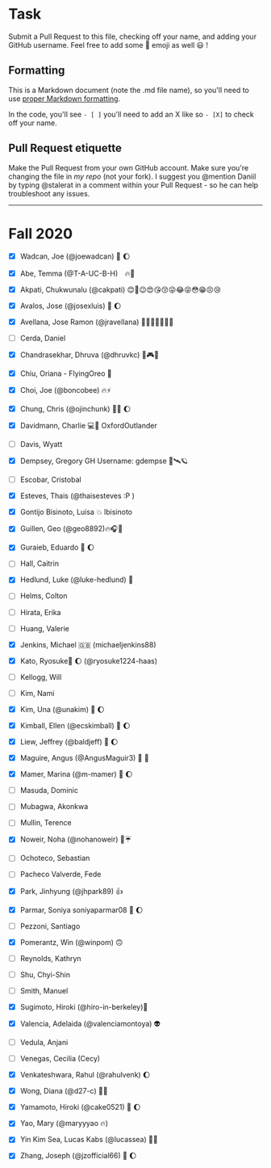 # Task
Submit a Pull Request to this file, checking off your name, and adding your GitHub username. Feel free to add some :rocket: emoji as well :smiley: ! 

## Formatting
This is a Markdown document (note the .md file name), so you'll need to use [proper Markdown formatting](https://help.github.com/articles/basic-writing-and-formatting-syntax/#task-lists). 

In the code, you'll see `- [ ]` you'll need to add an X like so `- [X]` to check off your name.

## Pull Request etiquette
Make the Pull Request from your own GitHub account. Make sure you're changing the file in _my repo_ (not your fork). I suggest you @mention Daniil by typing @stalerat in a comment within your Pull Request - so he can help troubleshoot any issues.  

------------

# Fall 2020

- [X] Wadcan, Joe (@joewadcan) 🚀 🌔

- [X] Abe, Temma (@T-A-UC-B-H)　:fire::green_heart:

- [X] Akpati, Chukwunalu (@cakpati) 😊🥺😉😍😘😚😜😂😝😳😁😣😢

- [X] Avalos, Jose (@josexluis) 🚀 🌔

- [x] Avellana, Jose Ramon (@jravellana) 🤷🏻‍♂️🤗🙅🏻‍♂️

- [ ] Cerda, Daniel

- [X] Chandrasekhar, Dhruva (@dhruvkc) 🎠🎮🎃

- [X] Chiu, Oriana - FlyingOreo 🚀 

- [X] Choi, Joe (@boncobee) 🔥⚡

- [x] Chung, Chris (@ojinchunk)  🥇🚀 🌔

- [X] Davidmann, Charlie 💻👨  OxfordOutlander

- [ ] Davis, Wyatt

- [X] Dempsey, Gregory GH Username: gdempse 🚀🛰🪐

- [ ] Escobar, Cristobal

- [x] Esteves, Thais (@thaisesteves :P )

- [X] Gontijo Bisinoto, Luisa 	💥 lbisinoto

- [X] Guillen, Geo (@geo8892)🔥🎧🎤

- [X] Guraieb, Eduardo 🚀 🌔

- [ ] Hall, Caitrin

- [x] Hedlund, Luke (@luke-hedlund) :high_brightness:

- [ ] Helms, Colton

- [ ] Hirata, Erika

- [ ] Huang, Valerie

- [x] Jenkins, Michael 🇬🇧 (michaeljenkins88)

- [x] Kato, Ryosuke🚀 🌔 (@ryosuke1224-haas)

- [ ] Kellogg, Will

- [ ] Kim, Nami

- [X] Kim, Una (@unakim) 🚀 🌔

- [X] Kimball, Ellen (@ecskimball) 🚀 🌔

- [x] Liew, Jeffrey (@baldjeff) 🚀 🌔

- [X] Maguire, Angus (@AngusMaguir3) 🐣 🎺

- [X] Mamer, Marina (@m-mamer) 🚀 🌔

- [ ] Masuda, Dominic

- [ ] Mubagwa, Akonkwa

- [ ] Mullin, Terence

- [X] Noweir, Noha (@nohanoweir)  🐳☔

- [ ] Ochoteco, Sebastian

- [ ] Pacheco Valverde, Fede

- [X] Park, Jinhyung (@jhpark89) 👍

- [x] Parmar, Soniya soniyaparmar08 🚀 🌔 

- [ ] Pezzoni, Santiago

- [X] Pomerantz, Win (@winpom) 🙃

- [ ] Reynolds, Kathryn

- [ ] Shu, Chyi-Shin

- [ ] Smith, Manuel

- [x] Sugimoto, Hiroki (@hiro-in-berkeley)🚀

- [x] Valencia, Adelaida (@valenciamontoya) :alien:

- [ ] Vedula, Anjani

- [ ] Venegas, Cecilia (Cecy)

- [x] Venkateshwara, Rahul (@rahulvenk) 🌔

- [X] Wong, Diana (@d27-c) 👾👋

- [X] Yamamoto, Hiroki (@cake0521) 🚀 🌔

- [X] Yao, Mary (@maryyyao 🔥)

- [x] Yin Kim Sea, Lucas Kabs  (@lucassea) 👾👋

- [x] Zhang, Joseph (@jzofficial66) 🚀 🌔
